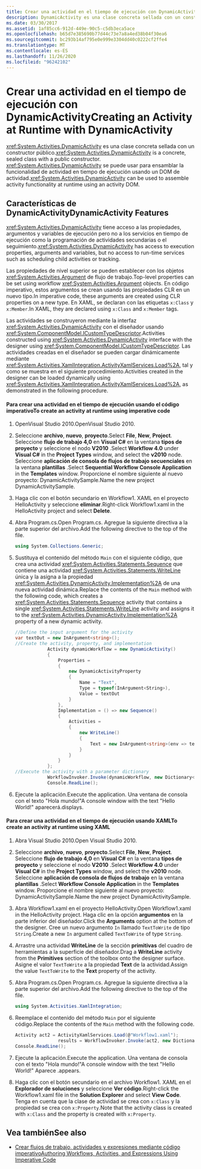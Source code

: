 ```yaml
---
title: Crear una actividad en el tiempo de ejecución con DynamicActivity
description: DynamicActivity es una clase concreta sellada con un constructor público. Use la clase para ensamblar la funcionalidad de actividad en tiempo de ejecución mediante un DOM de actividad.
ms.date: 03/30/2017
ms.assetid: 1af85cc6-912d-449e-90c5-c5db3eca5ace
ms.openlocfilehash: b65d7e385690b77d44c73e7a8a4ed38b04f30ea6
ms.sourcegitcommit: bc293b14af795e0e999e3304dd40c0222cf2ffe4
ms.translationtype: MT
ms.contentlocale: es-ES
ms.lasthandoff: 11/26/2020
ms.locfileid: "96242102"
---
```

# <a name="creating-an-activity-at-runtime-with-dynamicactivity"></a><span data-ttu-id="a4d59-104">Crear una actividad en el tiempo de ejecución con DynamicActivity</span><span class="sxs-lookup"><span data-stu-id="a4d59-104">Creating an Activity at Runtime with DynamicActivity</span></span>

<span data-ttu-id="a4d59-105"><xref:System.Activities.DynamicActivity> es una clase concreta sellada con un constructor público.</span><span class="sxs-lookup"><span data-stu-id="a4d59-105"><xref:System.Activities.DynamicActivity> is a concrete, sealed class with a public constructor.</span></span> <span data-ttu-id="a4d59-106"><xref:System.Activities.DynamicActivity> se puede usar para ensamblar la funcionalidad de actividad en tiempo de ejecución usando un DOM de actividad.</span><span class="sxs-lookup"><span data-stu-id="a4d59-106"><xref:System.Activities.DynamicActivity> can be used to assemble activity functionality at runtime using an activity DOM.</span></span>  
  
## <a name="dynamicactivity-features"></a><span data-ttu-id="a4d59-107">Características de DynamicActivity</span><span class="sxs-lookup"><span data-stu-id="a4d59-107">DynamicActivity Features</span></span>  

 <span data-ttu-id="a4d59-108"><xref:System.Activities.DynamicActivity> tiene acceso a las propiedades, argumentos y variables de ejecución pero no a los servicios en tiempo de ejecución como la programación de actividades secundarias o el seguimiento.</span><span class="sxs-lookup"><span data-stu-id="a4d59-108"><xref:System.Activities.DynamicActivity> has access to execution properties, arguments and variables, but no access to run-time services such as scheduling child activities or tracking.</span></span>  
  
 <span data-ttu-id="a4d59-109">Las propiedades de nivel superior se pueden establecer con los objetos <xref:System.Activities.Argument> de flujo de trabajo.</span><span class="sxs-lookup"><span data-stu-id="a4d59-109">Top-level properties can be set using workflow <xref:System.Activities.Argument> objects.</span></span> <span data-ttu-id="a4d59-110">En código imperativo, estos argumentos se crean usando las propiedades CLR en un nuevo tipo.</span><span class="sxs-lookup"><span data-stu-id="a4d59-110">In imperative code, these arguments are created using CLR properties on a new type.</span></span> <span data-ttu-id="a4d59-111">En XAML, se declaran con las etiquetas `x:Class` y `x:Member`.</span><span class="sxs-lookup"><span data-stu-id="a4d59-111">In XAML, they are declared using `x:Class` and `x:Member` tags.</span></span>  
  
 <span data-ttu-id="a4d59-112">Las actividades se construyeron mediante la interfaz <xref:System.Activities.DynamicActivity> con el diseñador usando <xref:System.ComponentModel.ICustomTypeDescriptor>.</span><span class="sxs-lookup"><span data-stu-id="a4d59-112">Activities constructed using <xref:System.Activities.DynamicActivity> interface with the designer using <xref:System.ComponentModel.ICustomTypeDescriptor>.</span></span> <span data-ttu-id="a4d59-113">Las actividades creadas en el diseñador se pueden cargar dinámicamente mediante <xref:System.Activities.XamlIntegration.ActivityXamlServices.Load%2A>, tal y como se muestra en el siguiente procedimiento.</span><span class="sxs-lookup"><span data-stu-id="a4d59-113">Activities created in the designer can be loaded dynamically using <xref:System.Activities.XamlIntegration.ActivityXamlServices.Load%2A>, as demonstrated in the following procedure.</span></span>  
  
#### <a name="to-create-an-activity-at-runtime-using-imperative-code"></a><span data-ttu-id="a4d59-114">Para crear una actividad en el tiempo de ejecución usando el código imperativo</span><span class="sxs-lookup"><span data-stu-id="a4d59-114">To create an activity at runtime using imperative code</span></span>  
  
1. <span data-ttu-id="a4d59-115">OpenVisual Studio 2010.</span><span class="sxs-lookup"><span data-stu-id="a4d59-115">OpenVisual Studio 2010.</span></span>  
  
2. <span data-ttu-id="a4d59-116">Seleccione **archivo**, **nuevo**, **proyecto**.</span><span class="sxs-lookup"><span data-stu-id="a4d59-116">Select **File**, **New**, **Project**.</span></span> <span data-ttu-id="a4d59-117">Seleccione **flujo de trabajo 4,0** en **Visual C#** en la ventana **tipos de proyecto** y seleccione el nodo **V2010** .</span><span class="sxs-lookup"><span data-stu-id="a4d59-117">Select **Workflow 4.0** under **Visual C#** in the **Project Types** window, and select the **v2010** node.</span></span> <span data-ttu-id="a4d59-118">Seleccione **aplicación de consola de flujos de trabajo secuenciales** en la ventana **plantillas** .</span><span class="sxs-lookup"><span data-stu-id="a4d59-118">Select **Sequential Workflow Console Application** in the **Templates** window.</span></span> <span data-ttu-id="a4d59-119">Proporcione el nombre siguiente al nuevo proyecto: DynamicActivitySample.</span><span class="sxs-lookup"><span data-stu-id="a4d59-119">Name the new project DynamicActivitySample.</span></span>  
  
3. <span data-ttu-id="a4d59-120">Haga clic con el botón secundario en Workflow1. XAML en el proyecto HelloActivity y seleccione **eliminar**.</span><span class="sxs-lookup"><span data-stu-id="a4d59-120">Right-click Workflow1.xaml in the HelloActivity project and select **Delete**.</span></span>  
  
4. <span data-ttu-id="a4d59-121">Abra Program.cs.</span><span class="sxs-lookup"><span data-stu-id="a4d59-121">Open Program.cs.</span></span> <span data-ttu-id="a4d59-122">Agregue la siguiente directiva a la parte superior del archivo.</span><span class="sxs-lookup"><span data-stu-id="a4d59-122">Add the following directive to the top of the file.</span></span>  
  
    ```csharp  
    using System.Collections.Generic;  
    ```  
  
5. <span data-ttu-id="a4d59-123">Sustituya el contenido del método `Main` con el siguiente código, que crea una actividad <xref:System.Activities.Statements.Sequence> que contiene una actividad <xref:System.Activities.Statements.WriteLine> única y la asigna a la propiedad <xref:System.Activities.DynamicActivity.Implementation%2A> de una nueva actividad dinámica.</span><span class="sxs-lookup"><span data-stu-id="a4d59-123">Replace the contents of the `Main` method with the following code, which creates a <xref:System.Activities.Statements.Sequence> activity that contains a single <xref:System.Activities.Statements.WriteLine> activity and assigns it to the <xref:System.Activities.DynamicActivity.Implementation%2A> property of a new dynamic activity.</span></span>  
  
    ```csharp  
    //Define the input argument for the activity  
    var textOut = new InArgument<string>();  
    //Create the activity, property, and implementation  
                Activity dynamicWorkflow = new DynamicActivity()  
                {  
                    Properties =
                    {  
                        new DynamicActivityProperty  
                        {  
                            Name = "Text",  
                            Type = typeof(InArgument<String>),  
                            Value = textOut  
                        }  
                    },  
                    Implementation = () => new Sequence()  
                    {  
                        Activities =
                        {  
                            new WriteLine()  
                            {  
                                Text = new InArgument<string>(env => textOut.Get(env))  
                            }  
                        }  
                    }  
                };  
    //Execute the activity with a parameter dictionary  
                WorkflowInvoker.Invoke(dynamicWorkflow, new Dictionary<string, object> { { "Text", "Hello World!" } });  
                Console.ReadLine();  
    ```  
  
6. <span data-ttu-id="a4d59-124">Ejecute la aplicación.</span><span class="sxs-lookup"><span data-stu-id="a4d59-124">Execute the application.</span></span> <span data-ttu-id="a4d59-125">Una ventana de consola con el texto "Hola mundo!"</span><span class="sxs-lookup"><span data-stu-id="a4d59-125">A console window with the text "Hello World!"</span></span> <span data-ttu-id="a4d59-126">aparecerá.</span><span class="sxs-lookup"><span data-stu-id="a4d59-126">displays.</span></span>  
  
#### <a name="to-create-an-activity-at-runtime-using-xaml"></a><span data-ttu-id="a4d59-127">Para crear una actividad en el tiempo de ejecución usando XAML</span><span class="sxs-lookup"><span data-stu-id="a4d59-127">To create an activity at runtime using XAML</span></span>  
  
1. <span data-ttu-id="a4d59-128">Abra Visual Studio 2010.</span><span class="sxs-lookup"><span data-stu-id="a4d59-128">Open Visual Studio 2010.</span></span>  
  
2. <span data-ttu-id="a4d59-129">Seleccione **archivo**, **nuevo**, **proyecto**.</span><span class="sxs-lookup"><span data-stu-id="a4d59-129">Select **File**, **New**, **Project**.</span></span> <span data-ttu-id="a4d59-130">Seleccione **flujo de trabajo 4,0** en **Visual C#** en la ventana **tipos de proyecto** y seleccione el nodo **V2010** .</span><span class="sxs-lookup"><span data-stu-id="a4d59-130">Select **Workflow 4.0** under **Visual C#** in the **Project Types** window, and select the **v2010** node.</span></span> <span data-ttu-id="a4d59-131">Seleccione  **aplicación de consola de flujos de trabajo** en la ventana **plantillas** .</span><span class="sxs-lookup"><span data-stu-id="a4d59-131">Select  **Workflow Console Application** in the **Templates** window.</span></span> <span data-ttu-id="a4d59-132">Proporcione el nombre siguiente al nuevo proyecto: DynamicActivitySample.</span><span class="sxs-lookup"><span data-stu-id="a4d59-132">Name the new project DynamicActivitySample.</span></span>  
  
3. <span data-ttu-id="a4d59-133">Abra Workflow1.xaml en el proyecto HelloActivity.</span><span class="sxs-lookup"><span data-stu-id="a4d59-133">Open Workflow1.xaml in the HelloActivity project.</span></span> <span data-ttu-id="a4d59-134">Haga clic en la opción **argumentos** en la parte inferior del diseñador.</span><span class="sxs-lookup"><span data-stu-id="a4d59-134">Click the **Arguments** option at the bottom of the designer.</span></span> <span data-ttu-id="a4d59-135">Cree un nuevo argumento `In` llamado `TextToWrite` de tipo `String`.</span><span class="sxs-lookup"><span data-stu-id="a4d59-135">Create a new `In` argument called `TextToWrite` of type `String`.</span></span>  
  
4. <span data-ttu-id="a4d59-136">Arrastre una actividad **WriteLine** de la sección **primitivas** del cuadro de herramientas a la superficie del diseñador.</span><span class="sxs-lookup"><span data-stu-id="a4d59-136">Drag a **WriteLine** activity from the **Primitives** section of the toolbox onto the designer surface.</span></span> <span data-ttu-id="a4d59-137">Asigne el valor `TextToWrite` a la propiedad **Text** de la actividad.</span><span class="sxs-lookup"><span data-stu-id="a4d59-137">Assign the value `TextToWrite` to the **Text** property of the activity.</span></span>  
  
5. <span data-ttu-id="a4d59-138">Abra Program.cs.</span><span class="sxs-lookup"><span data-stu-id="a4d59-138">Open Program.cs.</span></span> <span data-ttu-id="a4d59-139">Agregue la siguiente directiva a la parte superior del archivo.</span><span class="sxs-lookup"><span data-stu-id="a4d59-139">Add the following directive to the top of the file.</span></span>  
  
    ```csharp  
    using System.Activities.XamlIntegration;  
    ```  
  
6. <span data-ttu-id="a4d59-140">Reemplace el contenido del método `Main` por el siguiente código.</span><span class="sxs-lookup"><span data-stu-id="a4d59-140">Replace the contents of the `Main` method with the following code.</span></span>  
  
    ```csharp  
    Activity act2 = ActivityXamlServices.Load(@"Workflow1.xaml");  
                    results = WorkflowInvoker.Invoke(act2, new Dictionary<string, object> { { "TextToWrite", "HelloWorld!" } });  
    Console.ReadLine();  
    ```  
  
7. <span data-ttu-id="a4d59-141">Ejecute la aplicación.</span><span class="sxs-lookup"><span data-stu-id="a4d59-141">Execute the application.</span></span> <span data-ttu-id="a4d59-142">Una ventana de consola con el texto "Hola mundo!"</span><span class="sxs-lookup"><span data-stu-id="a4d59-142">A console window with the text "Hello World!"</span></span> <span data-ttu-id="a4d59-143">Aparece .</span><span class="sxs-lookup"><span data-stu-id="a4d59-143">appears.</span></span>  
  
8. <span data-ttu-id="a4d59-144">Haga clic con el botón secundario en el archivo Workflow1. XAML en el **Explorador de soluciones** y seleccione **Ver código**.</span><span class="sxs-lookup"><span data-stu-id="a4d59-144">Right-click the Workflow1.xaml file in the **Solution Explorer** and select **View Code**.</span></span> <span data-ttu-id="a4d59-145">Tenga en cuenta que la clase de actividad se crea con `x:Class` y la propiedad se crea con `x:Property`.</span><span class="sxs-lookup"><span data-stu-id="a4d59-145">Note that the activity class is created with `x:Class` and the property is created with `x:Property`.</span></span>  
  
## <a name="see-also"></a><span data-ttu-id="a4d59-146">Vea también</span><span class="sxs-lookup"><span data-stu-id="a4d59-146">See also</span></span>

- [<span data-ttu-id="a4d59-147">Crear flujos de trabajo, actividades y expresiones mediante código imperativo</span><span class="sxs-lookup"><span data-stu-id="a4d59-147">Authoring Workflows, Activities, and Expressions Using Imperative Code</span></span>](authoring-workflows-activities-and-expressions-using-imperative-code.md)
